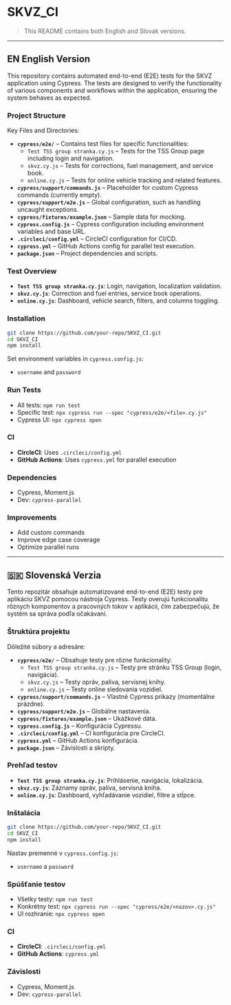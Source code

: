
# SKVZ_CI

> This README contains both English and Slovak versions.  

---

## EN English Version

This repository contains automated end-to-end (E2E) tests for the SKVZ application using Cypress. The tests are designed to verify the functionality of various components and workflows within the application, ensuring the system behaves as expected.

###  Project Structure

Key Files and Directories:

- **`cypress/e2e/`** – Contains test files for specific functionalities:
  - `Test TSS group stranka.cy.js` – Tests for the TSS Group page including login and navigation.
  - `skvz.cy.js` – Tests for corrections, fuel management, and service book.
  - `online.cy.js` – Tests for online vehicle tracking and related features.
- **`cypress/support/commands.js`** – Placeholder for custom Cypress commands (currently empty).
- **`cypress/support/e2e.js`** – Global configuration, such as handling uncaught exceptions.
- **`cypress/fixtures/example.json`** – Sample data for mocking.
- **`cypress.config.js`** – Cypress configuration including environment variables and base URL.
- **`.circleci/config.yml`** – CircleCI configuration for CI/CD.
- **`cypress.yml`** – GitHub Actions config for parallel test execution.
- **`package.json`** – Project dependencies and scripts.

### Test Overview

- **`Test TSS group stranka.cy.js`**: Login, navigation, localization validation.
- **`skvz.cy.js`**: Correction and fuel entries, service book operations.
- **`online.cy.js`**: Dashboard, vehicle search, filters, and columns toggling.

### Installation

```bash
git clone https://github.com/your-repo/SKVZ_CI.git
cd SKVZ_CI
npm install
```

Set environment variables in `cypress.config.js`:  
- `username` and `password`

### Run Tests

- All tests: `npm run test`
- Specific test: `npx cypress run --spec "cypress/e2e/<file>.cy.js"`
- Cypress UI: `npx cypress open`

### CI

- **CircleCI**: Uses `.circleci/config.yml`
- **GitHub Actions**: Uses `cypress.yml` for parallel execution

### Dependencies

- Cypress, Moment.js
- Dev: `cypress-parallel`

### Improvements

- Add custom commands
- Improve edge case coverage
- Optimize parallel runs

---

## 🇸🇰 Slovenská Verzia

Tento repozitár obsahuje automatizované end-to-end (E2E) testy pre aplikáciu SKVZ pomocou nástroja Cypress. Testy overujú funkcionalitu rôznych komponentov a pracovných tokov v aplikácii, čím zabezpečujú, že systém sa správa podľa očakávaní.

### Štruktúra projektu

Dôležité súbory a adresáre:

- **`cypress/e2e/`** – Obsahuje testy pre rôzne funkcionality:
  - `Test TSS group stranka.cy.js` – Testy pre stránku TSS Group (login, navigácia).
  - `skvz.cy.js` – Testy opráv, paliva, servisnej knihy.
  - `online.cy.js` – Testy online sledovania vozidiel.
- **`cypress/support/commands.js`** – Vlastné Cypress príkazy (momentálne prázdne).
- **`cypress/support/e2e.js`** – Globálne nastavenia.
- **`cypress/fixtures/example.json`** – Ukážkové dáta.
- **`cypress.config.js`** – Konfigurácia Cypressu.
- **`.circleci/config.yml`** – CI konfigurácia pre CircleCI.
- **`cypress.yml`** – GitHub Actions konfigurácia.
- **`package.json`** – Závislosti a skripty.

### Prehľad testov

- **`Test TSS group stranka.cy.js`**: Prihlásenie, navigácia, lokalizácia.
- **`skvz.cy.js`**: Záznamy opráv, paliva, servisná kniha.
- **`online.cy.js`**: Dashboard, vyhľadávanie vozidiel, filtre a stĺpce.

### Inštalácia

```bash
git clone https://github.com/your-repo/SKVZ_CI.git
cd SKVZ_CI
npm install
```

Nastav premenné v `cypress.config.js`:  
- `username` a `password`

### Spúšťanie testov

- Všetky testy: `npm run test`
- Konkrétny test: `npx cypress run --spec "cypress/e2e/<nazov>.cy.js"`
- UI rozhranie: `npx cypress open`

### CI

- **CircleCI**: `.circleci/config.yml`
- **GitHub Actions**: `cypress.yml`

### Závislosti

- Cypress, Moment.js
- Dev: `cypress-parallel`

